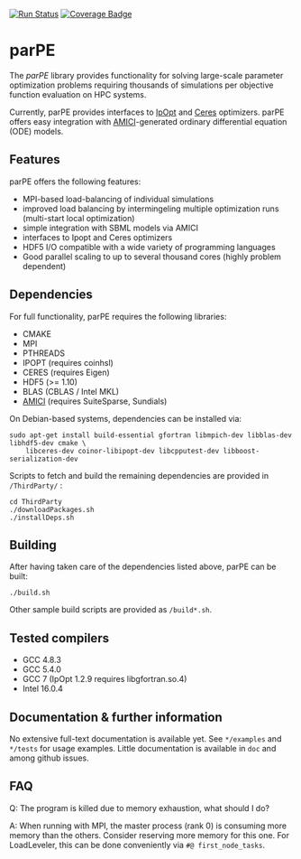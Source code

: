  [![Run Status](https://api.shippable.com/projects/59463d3e8993d7070010407b/badge?branch=master)](https://app.shippable.com/github/dweindl/parPE)
 [![Coverage Badge](https://api.shippable.com/projects/59463d3e8993d7070010407b/coverageBadge?branch=master)](https://app.shippable.com/github/dweindl/parPE) 

# parPE

The *parPE* library provides functionality for solving large-scale parameter optimization
problems requiring thousands of simulations per objective function evaluation on HPC systems.

Currently, parPE provides interfaces to [IpOpt](http://www.coin-or.org/Ipopt/) and [Ceres](http://ceres-solver.org/) optimizers. parPE offers easy integration with
[AMICI](https://github.com/ICB-DCM/AMICI)-generated ordinary differential equation (ODE) models.

## Features

parPE offers the following features:

* MPI-based load-balancing of individual simulations
* improved load balancing by intermingeling multiple optimization runs (multi-start local optimization)
* simple integration with SBML models via AMICI
* interfaces to Ipopt and Ceres optimizers
* HDF5 I/O compatible with a wide variety of programming languages
* Good parallel scaling to up to several thousand cores (highly problem dependent)

## Dependencies

For full functionality, parPE requires the following libraries:

* CMAKE
* MPI
* PTHREADS
* IPOPT (requires coinhsl)
* CERES (requires Eigen)
* HDF5 (>= 1.10)
* BLAS (CBLAS / Intel MKL)
* [AMICI](https://github.com/ICB-DCM/AMICI) (requires SuiteSparse, Sundials)

On Debian-based systems, dependencies can be installed via:
```
sudo apt-get install build-essential gfortran libmpich-dev libblas-dev libhdf5-dev cmake \
    libceres-dev coinor-libipopt-dev libcpputest-dev libboost-serialization-dev
```

Scripts to fetch and build the remaining dependencies are provided in `/ThirdParty/` :

```
cd ThirdParty
./downloadPackages.sh
./installDeps.sh
```

## Building

After having taken care of the dependencies listed above, parPE can be built: 

```
./build.sh
```

Other sample build scripts are provided as `/build*.sh`.

## Tested compilers

* GCC 4.8.3
* GCC 5.4.0
* GCC 7 (IpOpt 1.2.9 requires libgfortran.so.4)
* Intel 16.0.4


## Documentation & further information

No extensive full-text documentation is available yet. See `*/examples` and `*/tests` for usage examples. 
Little documentation is available in `doc` and among github issues. 

## FAQ

Q: The program is killed due to memory exhaustion, what should I do?

A: When running with MPI, the master process (rank 0) is consuming more memory than the others.
Consider reserving more memory for this one. For LoadLeveler, this can be done conveniently via
`#@ first_node_tasks`.
